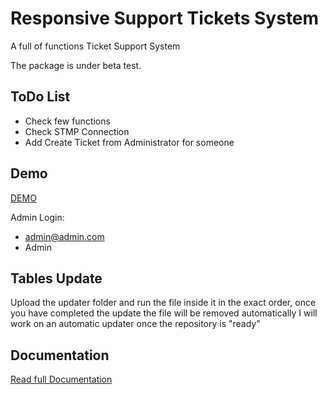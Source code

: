 Responsive Support Tickets System
=================================

A full of functions Ticket Support System

The package is under beta test.

ToDo List
-
- Check few functions
- Check STMP Connection
- Add Create Ticket from Administrator for someone


Demo
-
[DEMO](http://razorphyn.com/products/support/)

Admin Login:
- admin@admin.com
- Admin

Tables Update
-
Upload the updater folder and run the file inside it in the exact order, once you have completed the update the file will be removed automatically
I will work on an automatic updater once the repository is "ready"

Documentation
-
[Read full Documentation](http://docs.google.com/viewer?url=http%3A%2F%2Frazorphyn.com%2Fproductsbin%2Fsupport%2520system%2520instruction.docx)
